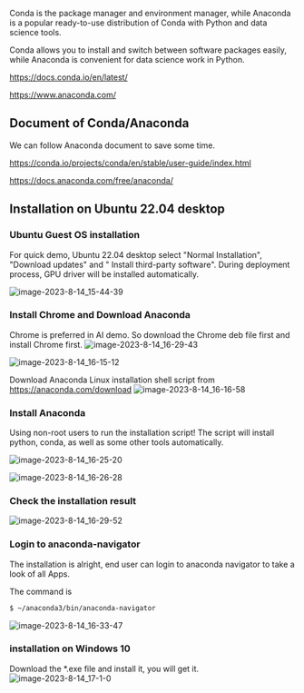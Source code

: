 
Conda is the package manager and environment manager, while Anaconda is a popular ready-to-use distribution of Conda with Python and data science tools.

Conda allows you to install and switch between software packages easily, while Anaconda is convenient for data science work in Python.

https://docs.conda.io/en/latest/

https://www.anaconda.com/

## Document of Conda/Anaconda

We can follow Anaconda document to save some time.

https://conda.io/projects/conda/en/stable/user-guide/index.html

https://docs.anaconda.com/free/anaconda/

## Installation on Ubuntu 22.04 desktop

### Ubuntu Guest OS installation

For quick demo, Ubuntu 22.04 desktop select "Normal Installation", "Download updates" and " Install third-party software".
During deployment process, GPU driver will be installed automatically. 

![image-2023-8-14_15-44-39](https://github.com/router-gao/ai-demos/assets/144886373/58a690ab-8220-4cea-a637-222cbc43396f)


### Install Chrome and Download Anaconda 

Chrome is preferred in AI demo. So download the Chrome deb file first and install Chrome first. 
![image-2023-8-14_16-29-43](https://github.com/router-gao/ai-demos/assets/144886373/ba3028f1-fe39-4849-8065-07ef7da40c80)



![image-2023-8-14_16-15-12](https://github.com/router-gao/ai-demos/assets/144886373/a2dbdcda-5d80-452a-8bf9-1bea9efdc520)



Download Anaconda Linux installation shell script from https://anaconda.com/download
![image-2023-8-14_16-16-58](https://github.com/router-gao/ai-demos/assets/144886373/17b6e1ef-b305-4d37-979e-4c777eca7b08)


### Install Anaconda

Using non-root users to run the installation script! The script will install python, conda, as well as some other tools automatically.

![image-2023-8-14_16-25-20](https://github.com/router-gao/ai-demos/assets/144886373/ed757124-fbf5-4b95-8478-a84a708ff3b6)



![image-2023-8-14_16-26-28](https://github.com/router-gao/ai-demos/assets/144886373/bbf59ef1-c253-4561-985b-bac0f3cfa2f3)

 

### Check the installation result

![image-2023-8-14_16-29-52](https://github.com/router-gao/ai-demos/assets/144886373/1de49f47-4954-4359-8020-529754218af7)


### Login to anaconda-navigator

The installation is alright, end user can login to anaconda navigator to take a look of all Apps.

The command is 

```bash
$ ~/anaconda3/bin/anaconda-navigator
```

![image-2023-8-14_16-33-47](https://github.com/router-gao/ai-demos/assets/144886373/4aecf902-a74d-42d8-befa-254f1ed9289c)


### installation on Windows 10

Download the *.exe file and install it, you will get it.
![image-2023-8-14_17-1-0](https://github.com/router-gao/ai-demos/assets/144886373/759fcd76-eb3b-42b1-a7c8-298550764248)


